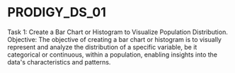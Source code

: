 # PRODIGY_DS_01
Task 1: Create a Bar Chart or Histogram to Visualize Population Distribution.
Objective: The objective of creating a bar chart or histogram is to visually represent and analyze the distribution of a specific variable, be it categorical or continuous, within a population, enabling insights into the data's characteristics and patterns.
